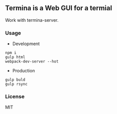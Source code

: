 
Termina is a Web GUI for a termial
----

Work with termina-server.

### Usage

* Development

```text
npm i
gulp html
webpack-dev-server --hot
```

* Production

```text
gulp buld
gulp rsync
```

### License

MIT
